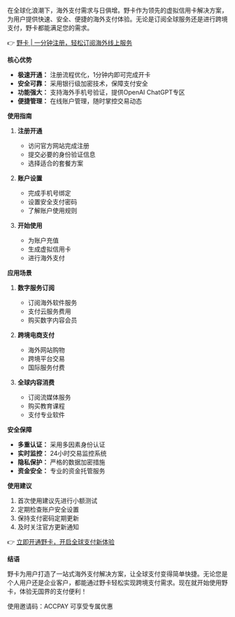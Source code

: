 在全球化浪潮下，海外支付需求与日俱增。野卡作为领先的虚拟信用卡解决方案，为用户提供快速、安全、便捷的海外支付体验。无论是订阅全球服务还是进行跨境支付，野卡都能满足您的需求。

👉 [野卡 | 一分钟注册，轻松订阅海外线上服务](https://bit.ly/bewildcard)

**核心优势**

- **极速开通：** 注册流程优化，1分钟内即可完成开卡
- **安全可靠：** 采用银行级加密技术，保障支付安全
- **功能强大：** 支持海外手机号验证，提供OpenAI ChatGPT专区
- **便捷管理：** 在线账户管理，随时掌控交易动态

**使用指南**

1. **注册开通**
   - 访问官方网站完成注册
   - 提交必要的身份验证信息
   - 选择适合的套餐方案

2. **账户设置**
   - 完成手机号绑定
   - 设置安全支付密码
   - 了解账户使用规则

3. **开始使用**
   - 为账户充值
   - 生成虚拟信用卡
   - 进行海外支付

**应用场景**

1. **数字服务订阅**
   - 订阅海外软件服务
   - 支付云服务费用
   - 购买数字内容会员

2. **跨境电商支付**
   - 海外网站购物
   - 跨境平台交易
   - 国际服务付费

3. **全球内容消费**
   - 订阅流媒体服务
   - 购买教育课程
   - 支付专业软件

**安全保障**

- **多重认证：** 采用多因素身份认证
- **实时监控：** 24小时交易监控系统
- **隐私保护：** 严格的数据加密措施
- **资金安全：** 专业的资金托管服务

**使用建议**

1. 首次使用建议先进行小额测试
2. 定期检查账户安全设置
3. 保持支付密码定期更新
4. 及时关注官方更新通知

👉 [立即开通野卡，开启全球支付新体验](https://bit.ly/bewildcard)

**结语**

野卡为用户打造了一站式海外支付解决方案，让全球支付变得简单快捷。无论您是个人用户还是企业客户，都能通过野卡轻松实现跨境支付需求。现在就开始使用野卡，体验无国界的支付便利！

使用邀请码：ACCPAY 可享受专属优惠
